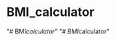 # BMI_calculator
" #   B M I _ c a l c u l a t o r "    
 " #   B M I _ c a l c u l a t o r "    
 
